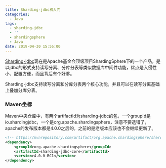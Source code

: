 ```yaml
---
title: Sharding-jdbc初入门
categories:
  - Java
tags:
  - sharding-jdbc
  - ''
  - shardingsphere
  - Java
date: 2019-04-30 15:56:00
---
```


[Sharding-jdbc](https://shardingsphere.apache.org/document/current/cn/overview/)现在是Apache基金会顶级项目ShardingSphere下的一个产品，是以jdbc的形式支持读写分离、分库分表等类似数据库中间件功能，优点是入侵性小、配置方便，而且背后有个好爹。

Sharding-jdbc支持读写分离和分库分表两个核心功能，并且可以在读写分离基础上叠加分库分表。

### Maven坐标
Maven中央仓库中，有两个artifactId为sharding-jdbc的包，一个groupId是io.shardingjdbc，一个是org.apache.shardingsphere，注意不要选错了，apache的发布版本都是4.0.0之后的，之前的是老版本应该也不会继续更新了。
``` xml
<!-- https://mvnrepository.com/artifact/org.apache.shardingsphere/sharding-jdbc-core -->
<dependency>
    <groupId>org.apache.shardingsphere</groupId>
    <artifactId>sharding-jdbc-core</artifactId>
    <version>4.0.0-RC1</version>
</dependency>
``` 